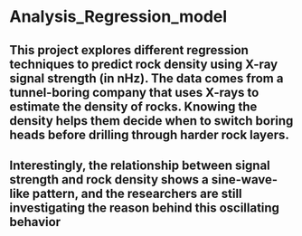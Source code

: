 # Analysis_Regression_model
## This project explores different regression techniques to predict rock density using X-ray signal strength (in nHz). The data comes from a tunnel-boring company that uses X-rays to estimate the density of rocks. Knowing the density helps them decide when to switch boring heads before drilling through harder rock layers.
## Interestingly, the relationship between signal strength and rock density shows a sine-wave-like pattern, and the researchers are still investigating the reason behind this oscillating behavior
